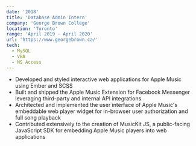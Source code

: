 ```yaml
---
date: '2018'
title: 'Database Admin Intern'
company: 'George Brown College'
location: 'Toronto'
range: 'April 2019 - April 2020'
url: 'https://www.georgebrown.ca/'
tech:
  - MySQL
  - VBA
  - MS Access
---
```


- Developed and styled interactive web applications for Apple Music using Ember and SCSS
- Built and shipped the Apple Music Extension for Facebook Messenger leveraging third-party and internal API integrations
- Architected and implemented the user interface of Apple Music's embeddable web player widget for in-browser user authorization and full song playback
- Contributed extensively to the creation of MusicKit JS, a public-facing JavaScript SDK for embedding Apple Music players into web applications
